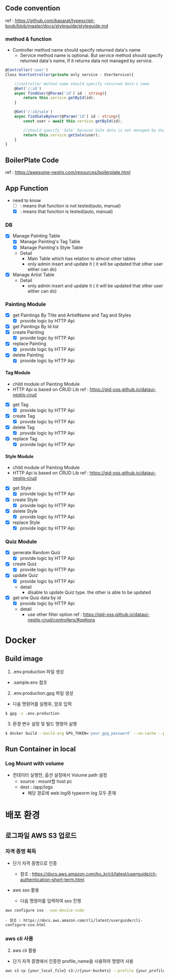 
## Code convention

ref : https://github.com/basarat/typescript-book/blob/master/docs/styleguide/styleguide.md


### method & function

- Controller method name should specify returned data's name
    - Service method name is optional. But service method should specify returned data's name, If it returns data not managed by service.

```ts
@Controller('user')
Class UserController(private only service : UserService){

    //controller method name should specify returned data's name
    @Get('/:id')
    async findUser(@Param('id') id : string){
        return this.service.getById(id);
    }

    @Get('/:id/sale')
    async findSaleByUser(@Param('id') id : string){
        const user = await this.service.getById(id);

        //should specify 'Sale' because Sale data is not managed by UserService
        return this.service.getSale(user);
    }
}
``` 

## BoilerPlate Code

ref : https://awesome-nestjs.com/resources/boilerplate.html

## App Function
- need to know
    - [ ]  : means that function is not tested(auto, manual) 
    - [x]  : means that function is tested(auto, manual) 

### DB
- [x] Manage Painting Table
    - [x] Manage Painting's Tag Table
    - [x] Manage Painting's Style Table
    - Detail
        - Main Table which has relation to almost other tables
        - only admin insert and update it ( it will be updated that other user either can do) 
- [x] Manage Artist Table
    - Detail
        - only admin insert and update it ( it will be updated that other user either can do)

### Painting Module
- [x] get Paintings By Title and ArtistName and Tag and Styles
    - [x] provide logic by HTTP Api
- [x] get Paintings By Id list 
- [x] create Painting 
    - [x] provide logic by HTTP Api
- [x] replace Painting
    - [x] provide logic by HTTP Api
- [x] delete Painting
    - [x] provide logic by HTTP Api

#### Tag Module
- child module of Painting Module
- HTTP Api is based on CRUD Lib
    ref : https://gid-oss.github.io/dataui-nestjs-crud
- [x] get Tag
    - [x] provide logic by HTTP Api
- [x] create Tag
    - [x] provide logic by HTTP Api
- [x] delete Tag
    - [x] provide logic by HTTP Api
- [x] replace Tag
    - [x] provide logic by HTTP Api

#### Style Module
- child module of Painting Module
- HTTP Api is based on CRUD Lib
    ref : https://gid-oss.github.io/dataui-nestjs-crud
- [x] get Style
    - [x] provide logic by HTTP Api
- [x] create Style
    - [x] provide logic by HTTP Api
- [x] delete Style
    - [x] provide logic by HTTP Api
- [x] replace Style
    - [x] provide logic by HTTP Api

### Quiz Module
- [x] generate Random Quiz
    - [x] provide logic by HTTP Api
- [x] create Quiz
    - [x] provide logic by HTTP Api
- [x] update Quiz
    - [x] provide logic by HTTP Api
    - detail
        - disable to update Quiz type. the other is able to be updated
- [x] get one Quiz data by id
    - [x] provide logic by HTTP Api
    - detail
        - use other filter option 
            ref : https://gid-oss.github.io/dataui-nestjs-crud/controllers/#options 

# Docker 

## Build image 

1. .env.production 파일 생성
- .sample.env 참조

2. .env.production.gpg 파일 생성
- 다음 명령어를 실행후, 암호 입력
```bash
$ gpg -c .env.production
```


3. 환경 변수 설정 및 빌드 명령어 실행
```bash
$ docker build --build-arg GPG_TOKEN='your_gpg_password' --no-cache --progress=plain -t my-nestjs-app . &> build.log
```


## Run Container in local

### Log Mount with volume 
- 컨데이터 실행전, 옵션 설정에서 Volume path 설정
    - source : mount할 host pc
    - dest : /app/logs
        - 해당 경로에 web log와 typeorm log 모두 존재



# 배포 환경
## 로그파일 AWS S3 업로드
### 자격 증명 획득
- 단기 자격 증명으로 인증
    - 참조 : https://docs.aws.amazon.com/ko_kr/cli/latest/userguide/cli-authentication-short-term.html
- aws sso 활용

    - 다음 명령어를 입력하여 sso 진행
```bash
aws configure sso --use-device-code
```

    - 참조 : https://docs.aws.amazon.com/cli/latest/userguide/cli-configure-sso.html

### aws cli 사용
2. aws cli 활용
- 단기 자격 증명에서 인증한 profile_name을 사용하여 명령어 사용
```bash
aws s3 cp {your_local_file} s3://{your-buckets} --profile {your_profile_name}
```